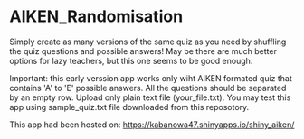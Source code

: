 # AIKEN_Randomisation
Simply create as many versions of the same quiz as you need by shuffling the quiz questions and possible answers! May be there are much better options for lazy teachers, but this one seems to be good enough.

Important: this early verssion app works only wiht AIKEN formated quiz that contains 'A' to 'E' possible answers. All the questions should be separated by an empty row. Upload only plain text file (your_file.txt). You may test this app using sample_quiz.txt file downloaded from this reposotory. 

This app had been hosted on: https://kabanowa47.shinyapps.io/shiny_aiken/

